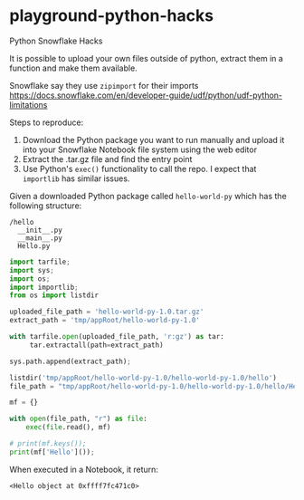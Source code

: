 # playground-python-hacks
Python Snowflake Hacks

It is possible to upload your own files outside of python, extract them in a function and make them available.

Snowflake say they use `zipimport` for their imports https://docs.snowflake.com/en/developer-guide/udf/python/udf-python-limitations

Steps to reproduce:
1) Download the Python package you want to run manually and upload it into your Snowflake Notebook file system using the web editor
2) Extract the .tar.gz file and find the entry point
3) Use Python's `exec()` functionality to call the repo. I expect that `importlib` has similar issues.

Given a downloaded Python package called `hello-world-py` which has the following structure:

```
/hello
  __init__.py
  __main__.py
  Hello.py
```

```python
import tarfile;
import sys;
import os;
import importlib;
from os import listdir

uploaded_file_path = 'hello-world-py-1.0.tar.gz'
extract_path = 'tmp/appRoot/hello-world-py-1.0'

with tarfile.open(uploaded_file_path, 'r:gz') as tar:
     tar.extractall(path=extract_path)

sys.path.append(extract_path);

listdir('tmp/appRoot/hello-world-py-1.0/hello-world-py-1.0/hello')
file_path = "tmp/appRoot/hello-world-py-1.0/hello-world-py-1.0/hello/Hello.py"

mf = {}

with open(file_path, "r") as file: 
    exec(file.read(), mf)

# print(mf.keys());
print(mf['Hello']());
```

When executed in a Notebook, it return:

```
<Hello object at 0xffff7fc471c0>
```

